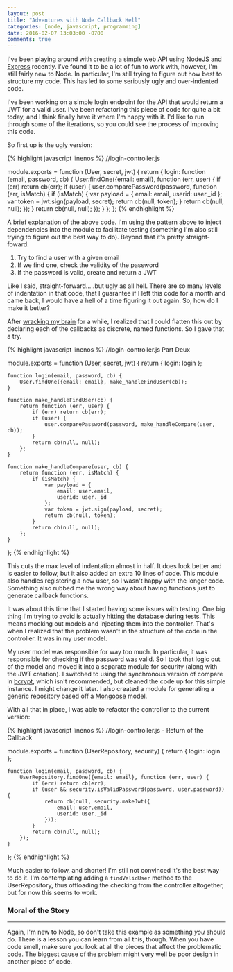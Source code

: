 ```yaml
---
layout: post
title: "Adventures with Node Callback Hell"
categories: [node, javascript, programming]
date: 2016-02-07 13:03:00 -0700
comments: true
---
```

I've been playing around with creating a simple web API using [NodeJS](http://nodejs.org) and 
[Express](http://expressjs.org) recently. I've found it to be a lot of fun to work with, however,
I'm still fairly new to Node. In particular, I'm still trying to figure out how best to structure
my code. This has led to some seriously ugly and over-indented code.

I've been working on a simple login endpoint for the API that would return a JWT for a valid user.
I've been refactoring this piece of code for quite a bit today, and I think finally have it
where I'm happy with it. I'd like to run through some of the iterations, so you could see
the process of improving this code. 

So first up is the ugly version:

{% highlight javascript linenos %}
//login-controller.js

module.exports = function (User, secret, jwt) {
    return {
        login: function (email, password, cb) {
            User.findOne({email: email}, function (err, user) {
                if (err) return cb(err);
                if (user) {
                    user.comparePassword(password, function (err, isMatch) {
                        if (isMatch) {
                            var payload = {
                                email: email,
                                userid: user._id
                            };
                            var token = jwt.sign(payload, secret);
                            return cb(null, token);
                        }
                        return cb(null, null);
                    });
                }
                return cb(null, null);
            });
        }
    };
};
{% endhighlight %}

A brief explanation of the above code. I'm using the pattern above to inject dependencies into
the module to facilitate testing (something I'm also still trying to figure out the best way
to do). Beyond that it's pretty straight-foward: 

1. Try to find a user with a given email 
2. If we find one, check the validity of the password
3. If the password is valid, create and return a JWT

Like I said, straight-forward.....but ugly as all hell. There are so many levels of indentation
in that code, that I guarantee if I left this code for a month and came back, I would have a
hell of a time figuring it out again. So, how do I make it better?

After [wracking my brain](http://www.google.com) for a while, I realized that I could flatten
this out by declaring each of the callbacks as discrete, named functions. So I gave that a try.

{% highlight javascript linenos %}
//login-controller.js Part Deux

module.exports = function (User, secret, jwt) {
    return {
        login: login
    };
    
    function login(email, password, cb) {
        User.findOne({email: email}, make_handleFindUser(cb));
    }
    
    function make_handleFindUser(cb) {
        return function (err, user) {
            if (err) return cb(err);
            if (user) {
                user.comparePassword(password, make_handleCompare(user, cb));
            }
            return cb(null, null);
        };
    }
    
    function make_handleCompare(user, cb) {
        return function (err, isMatch) {
            if (isMatch) {
                var payload = {
                    email: user.email,
                    userid: user._id
                };
                var token = jwt.sign(payload, secret);
                return cb(null, token);
            }
            return cb(null, null);
        };
    }
};
{% endhighlight %}

This cuts the max level of indentation almost in half. It does look better and is easier to follow,
but it also added an extra 10 lines of code. This module also handles registering a new user, so
I wasn't happy with the longer code. Something also rubbed me the wrong way about having functions
just to generate callback functions. 

It was about this time that I started having some issues with testing. One big thing I'm trying
to avoid is actually hitting the database during tests. This means mocking out models and 
injecting them into the controller. That's when I realized that the problem wasn't in the 
structure of the code in the controller. It was in my user model.

My user model was responsible for way too much. In particular, it was responsible for checking
if the password was valid. So I took that logic out of the model and moved it into a separate
module for security (along with the JWT creation). I switched to using the synchronous version
of compare in [bcrypt](https://github.com/ncb000gt/node.bcrypt.js), which isn't recommended,
but cleaned the code up for this simple instance. I might change it later. I also created a module for generating a generic repository based off a 
[Mongoose](http://mongoosejs.com) model.

With all that in place, I was able to refactor the controller to the current version:

{% highlight javascript linenos %}
//login-controller.js - Return of the Callback

module.exports = function (UserRepository, security) {
    return {
        login: login
    };  

    function login(email, password, cb) {
        UserRepository.findOne({email: email}, function (err, user) {
            if (err) return cb(err);
            if (user && security.isValidPassword(password, user.password)) {
                return cb(null, security.makeJwt({
                    email: user.email,
                    userid: user._id
                }));
            }
            return cb(null, null);
        });
    }
};
{% endhighlight %}

Much easier to follow, and shorter! I'm still not convinced it's the best way to do it. I'm
contemplating adding a `findValidUser` method to the UserRepository, thus offloading the 
checking from the controller altogether, but for now this seems to work.

### Moral of the Story
---
Again, I'm new to Node, so don't take this example as something *you* should do. There is a
lesson you can learn from all this, though. When you have code smell, make sure you look at 
all the pieces that affect the problematic code. The biggest cause of the problem might very 
well be poor design in another piece of code.
